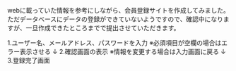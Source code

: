 webに載っていた情報を参考にしながら、会員登録サイトを作成してみました。
ただデータベースにデータの登録ができていないようですので、確認中になりますが、一旦作成できたところまでで提出させていただきます。

1.ユーザー名、メールアドレス、パスワードを入力
※必須項目が空欄の場合はエラー表示させる
↓
2.確認画面の表示
※情報を変更する場合は入力画面に戻る
↓
3.登録完了画面
